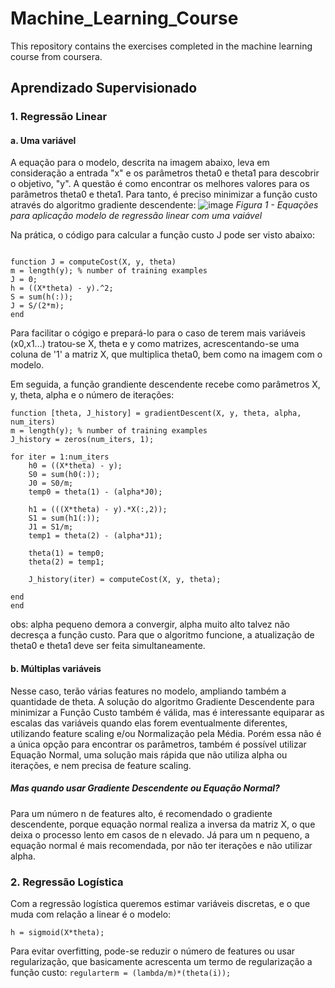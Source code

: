 # Machine_Learning_Course

This repository contains the exercises completed in the machine learning course from coursera.

## Aprendizado Supervisionado

### 1. Regressão Linear

  ####   a. Uma variável
A equação para o modelo, descrita na imagem abaixo, leva em consideração a entrada "x" e os parâmetros theta0 e theta1 para descobrir o objetivo, "y". 
A questão é como encontrar os melhores valores para os parâmetros theta0 e theta1. Para tanto, é preciso minimizar a função custo através do algoritmo gradiente descendente:
![image](https://user-images.githubusercontent.com/44439904/72576873-a2cd0980-38af-11ea-908b-11d8553e49b9.png)
_Figura 1 - Equações para aplicação modelo de regressão linear com uma vaiável_

Na prática, o código para calcular a função custo J pode ser visto abaixo: 
````

function J = computeCost(X, y, theta)
m = length(y); % number of training examples
J = 0;
h = ((X*theta) - y).^2;
S = sum(h(:));
J = S/(2*m);
end

````
Para facilitar o cógigo e prepará-lo para o caso de terem mais variáveis (x0,x1...) tratou-se X, theta e y como matrizes, acrescentando-se uma coluna de '1' a matriz X, que multiplica theta0, bem como na imagem com o modelo.

Em seguida, a função grandiente descendente recebe como parâmetros X, y, theta, alpha e o número de iterações:

````
function [theta, J_history] = gradientDescent(X, y, theta, alpha, num_iters)
m = length(y); % number of training examples
J_history = zeros(num_iters, 1);

for iter = 1:num_iters
    h0 = ((X*theta) - y);
    S0 = sum(h0(:));
    J0 = S0/m;
    temp0 = theta(1) - (alpha*J0);
    
    h1 = (((X*theta) - y).*X(:,2));
    S1 = sum(h1(:));
    J1 = S1/m;
    temp1 = theta(2) - (alpha*J1);

    theta(1) = temp0;
    theta(2) = temp1;
    
    J_history(iter) = computeCost(X, y, theta);

end
end
````
obs: alpha pequeno demora a convergir, alpha muito alto talvez não decresça a função custo. Para que o algoritmo funcione, a atualização de theta0 e theta1 deve ser feita simultaneamente.

  #### b. Múltiplas variáveis
  Nesse caso, terão várias features no modelo, ampliando também a quantidade de theta. A solução do algoritmo Gradiente Descendente para minimizar a Função Custo também é válida, mas é interessante equiparar as escalas das variáveis quando elas forem eventualmente diferentes, utilizando feature scaling e/ou Normalização pela Média. Porém essa não é a única opção para encontrar os parâmetros, também é possível utilizar Equação Normal, uma solução mais rápida que não utiliza alpha ou iterações, e nem precisa de feature scaling. 
  ##### Mas quando usar Gradiente Descendente ou Equação Normal?
  Para um número n de features alto, é recomendado o gradiente descendente, porque equação normal realiza a inversa da matriz X, o que deixa o processo lento em casos de n elevado. Já para um n pequeno, a equação normal é mais recomendada, por não ter iterações e não utilizar alpha.

### 2. Regressão Logística

  Com a regressão logística queremos estimar variáveis discretas, e o que muda com relação a linear é o modelo:
  
    
    h = sigmoid(X*theta);
   

  Para evitar overfitting, pode-se reduzir o número de features ou usar regularização, que basicamente acrescenta um termo de regularização a função custo:
    ````
    regularterm = (lambda/m)*(theta(i));
    ````
    
